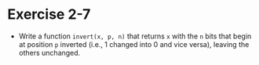 # Exercise 2-7

- Write a function `invert(x, p, n)` that returns `x` with the `n` bits that begin at position
`p` inverted (i.e., 1 changed into 0 and vice versa), leaving the others unchanged.
